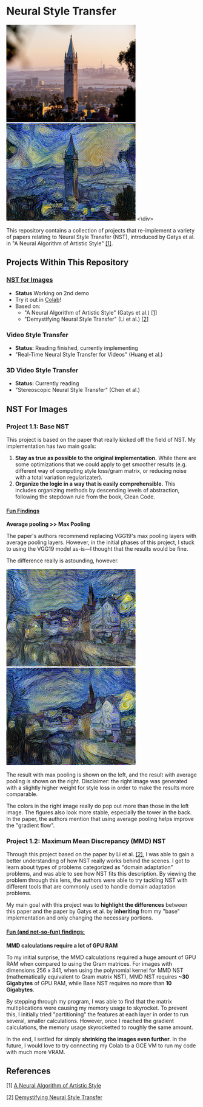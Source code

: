 # Neural Style Transfer
<div class="container"/>
    <img src="data/content/berkeley.jpg" alt="UC Berkeley" height="256px" width="341px"/>
    <img src="generated/base-nst/berkeley-starry_night.png" alt="UC Berkeley styled with Starry Night"/>
<\div>
<!-- ![UC Berkeley styled with starry night](generated/base-nst/berkeley-starry_night.png) -->
<!-- ![neckarfront styled with starry night](generated/base-nst/neckarfront-starry_night-avg_pooling.png) -->

This repository contains a collection of projects that re-implement a variety of papers relating to Neural Style
Transfer (NST), introduced by Gatys et al. in "A Neural Algorithm of Artistic
Style" [[1]](#1).


## Projects Within This Repository
### [NST for Images](#nst-for-images)
- **Status** Working on 2nd demo
- Try it out in [Colab](https://colab.research.google.com/drive/1_vnwvTRRpNOcql8vib8MigMU7yOkI8VP?usp=sharing)!
- Based on:
    - "A Neural Algorithm of Artistic Style" (Gatys et al.) [[1]](#1)
    - "Demystifying Neural Style Transfer" (Li et al.) [[2]](#2)

### Video Style Transfer
- **Status:** Reading finished, currently implementing
- "Real-Time Neural Style Transfer for Videos" (Huang et al.)

### 3D Video Style Transfer
- **Status:** Currently reading
- "Stereoscopic Neural Style Transfer" (Chen et al.)

## NST For Images
### Project 1.1: Base NST
This project is based on the paper that really kicked off the field of NST.
My implementation has two main goals:
1) **Stay as true as possible to the original implementation.** While there are
some optimizations that we could apply to get smoother results (e.g. different
way of computing style loss/gram matrix, or reducing noise with a total
variation regularizater).
2) **Organize the logic in a way that is easily comprehensible.** This includes
organizing methods by descending levels of abstraction, following the stepdown
rule from the book, Clean Code.


#### <ins>Fun Findings</ins>
**Average pooling >> Max Pooling**

The paper's authors recommend replacing VGG19's max pooling layers with average
pooling layers. However, in the initial phases of this project, I stuck to
using the VGG19 model as-is—I thought that the results would be fine.

The difference really is astounding, however.

![neckarfront-starry_night, max pooling](generated/base-nst/neckarfront-starry_night-max_pooling.png)
![neckarfront-starry_night, average pooling](generated/base-nst/neckarfront-starry_night-avg_pooling.png)

The result with max pooling is shown on the left, and the result with average
pooling is shown on the right. Disclaimer: the right image was generated with
a slightly higher weight for style loss in order to make the results more
comparable.

The colors in the right image really do pop out more than those in the left
image. The figures also look more stable, especially the tower in the back. In the paper, the authors mention that using average pooling helps improve the "gradient flow".

### Project 1.2: Maximum Mean Discrepancy (MMD) NST
Through this project based on the paper by Li et al. [[2]](#2), I was able to gain a better understanding of how NST really works behind the scenes. I got to learn about types of problems categorized as "domain adaptation" problems, and was able to see how NST fits this description. By viewing the problem through this lens, the authors were able to try tackling NST with different tools that are commonly used to handle domain adaptation problems.

My main goal with this project was to **highlight the differences** between this paper and the paper by Gatys et al. by **inheriting** from my "base" implementation and only changing the necessary portions.



#### <ins>Fun (and not-so-fun) findings:</ins>
**MMD calculations require a lot of GPU RAM**

To my initial surprise, the MMD calculations required a huge amount of GPU RAM when compared to using the Gram matrices. For images with dimensions 256 x 341, when using the polynomial kernel for MMD NST (mathematically equivalent to Gram matrix NST), MMD NST requires **~30 Gigabytes** of GPU RAM, while Base NST requires no more than **10 Gigabytes**.

By stepping through my program, I was able to find that the matrix multiplications were causing my memory usage to skyrocket. To prevent this, I initially tried "partitioning" the features at each layer in order to run several, smaller calculations. However, once I reached the gradient calculations, the memory usage skyrocketted to roughly the same amount.

In the end, I settled for simply **shrinking the images even further**. In the future, I would love to try connecting my Colab to a GCE VM to run my code with much more VRAM.

## References
<a id="1">[1]</a> [A Neural Algorithm of Artistic Style](
https://doi.org/10.48550/arXiv.1508.06576)

<a id="2">[2]</a> [Demystifying Neural Style Transfer](https://doi.org/10.48550/arXiv.1701.01036)
